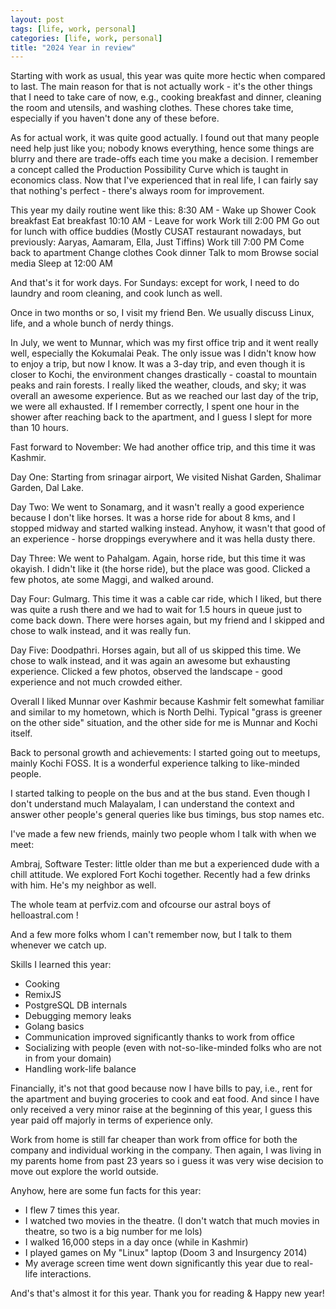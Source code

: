 ```yaml
---
layout: post
tags: [life, work, personal]
categories: [life, work, personal]
title: "2024 Year in review"
---
```


Starting with work as usual, this year was quite more hectic when compared to last. The main reason for that is not actually work - it's the other things that I need to take care of now, e.g., cooking breakfast and dinner, cleaning the room and utensils, and washing clothes. These chores take time, especially if you haven't done any of these before.

As for actual work, it was quite good actually. I found out that many people need help just like you; nobody knows everything, hence some things are blurry and there are trade-offs each time you make a decision. I remember a concept called the Production Possibility Curve which is taught in economics class. Now that I've experienced that in real life, I can fairly say that nothing's perfect - there's always room for improvement.

This year my daily routine went like this:
8:30 AM - Wake up
Shower
Cook breakfast
Eat breakfast
10:10 AM - Leave for work
Work till 2:00 PM
Go out for lunch with office buddies
(Mostly CUSAT restaurant nowadays, but previously:
Aaryas, Aamaram, Ella, Just Tiffins)
Work till 7:00 PM
Come back to apartment
Change clothes
Cook dinner
Talk to mom
Browse social media
Sleep at 12:00 AM

And that's it for work days.
For Sundays: except for work, I need to do laundry and room cleaning, and cook lunch as well.

Once in two months or so, I visit my friend Ben. We usually discuss Linux, life, and a whole bunch of nerdy things.

In July, we went to Munnar, which was my first office trip and it went really well, especially the Kokumalai Peak. The only issue was I didn't know how to enjoy a trip, but now I know. It was a 3-day trip, and even though it is closer to Kochi, the environment changes drastically - coastal to mountain peaks and rain forests. I really liked the weather, clouds, and sky; it was overall an awesome experience. But as we reached our last day of the trip, we were all exhausted. If I remember correctly, I spent one hour in the shower after reaching back to the apartment, and I guess I slept for more than 10 hours.

Fast forward to November:
We had another office trip, and this time it was Kashmir.

Day One: Starting from srinagar airport, We visited Nishat Garden, Shalimar Garden, Dal Lake.

Day Two: We went to Sonamarg, and it wasn't really a good experience because I don't like horses. It was a horse ride for about 8 kms, and I stopped midway and started walking instead. Anyhow, it wasn't that good of an experience - horse droppings everywhere and it was hella dusty there.

Day Three: We went to Pahalgam. Again, horse ride, but this time it was okayish. I didn't like it (the horse ride), but the place was good. Clicked a few photos, ate some Maggi, and walked around.

Day Four: Gulmarg. This time it was a cable car ride, which I liked, but there was quite a rush there and we had to wait for 1.5 hours in queue just to come back down. There were horses again, but my friend and I skipped and chose to walk instead, and it was really fun.

Day Five: Doodpathri. Horses again, but all of us skipped this time. We chose to walk instead, and it was again an awesome but exhausting experience. Clicked a few photos, observed the landscape - good experience and not much crowded either.

Overall I liked Munnar over Kashmir because Kashmir felt somewhat familiar and similar to my hometown, which is North Delhi. Typical "grass is greener on the other side" situation, and the other side for me is Munnar and Kochi itself.

Back to personal growth and achievements:
I started going out to meetups, mainly Kochi FOSS.
It is a wonderful experience talking to like-minded people.

I started talking to people on the bus and at the bus stand. Even though I don't understand much Malayalam, I can understand the context and answer other people's general queries like bus timings, bus stop names etc.

I've made a few new friends, mainly two people whom I talk with when we meet:

Ambraj, Software Tester: little older than me but a experienced dude with a chill attitude. We explored Fort Kochi together. Recently had a few drinks with him. He's my neighbor as well.

The whole team at perfviz.com and ofcourse our astral boys of helloastral.com !

And a few more folks whom I can't remember now, but I talk to them whenever we catch up.

Skills I learned this year:

- Cooking
- RemixJS
- PostgreSQL DB internals
- Debugging memory leaks
- Golang basics
- Communication improved significantly thanks to work from office
- Socializing with people (even with not-so-like-minded folks who are not in from your domain)
- Handling work-life balance

Financially, it's not that good because now I have bills to pay, i.e., rent for the apartment and buying groceries to cook and eat food. And since I have only received a very minor raise at the beginning of this year, I guess this year paid off majorly in terms of experience only.

Work from home is still far cheaper than work from office for both the company and individual working in the company. Then again, I was living in my parents home from past 23 years so i guess it was very wise decision to move out explore the world outside.

Anyhow, here are some fun facts for this year:

- I flew 7 times this year.
- I watched two movies in the theatre. (I don't watch that much movies in theatre, so two is a big number for me lols)
- I walked 16,000 steps in a day once (while in Kashmir)
- I played games on My "Linux" laptop (Doom 3 and Insurgency 2014)
- My average screen time went down significantly this year due to real-life interactions.

And's that's almost it for this year.
Thank you for reading & Happy new year!
